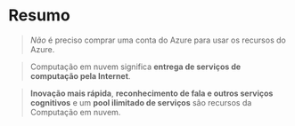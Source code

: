 # Resumo

> *Não* é preciso comprar uma conta do Azure para usar os recursos do Azure.

> Computação em nuvem significa **entrega de serviços de computação pela Internet**.

> **Inovação mais rápida**, **reconhecimento de fala e outros serviços cognitivos** e um **pool ilimitado de serviços** são recursos da Computação em nuvem.


